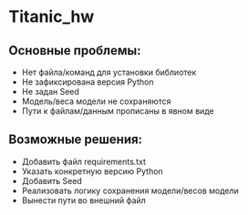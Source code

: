 # Titanic_hw
## Основные проблемы:
- Нет файла/команд для установки библиотек
- Не зафиксирована версия Python 
- Не задан Seed
- Модель/веса модели не сохраняются
- Пути к файлам/данным прописаны в явном виде  
## Возможные решения:
- Добавить файл requirements.txt
- Указать конкретную версию Python
- Добавить Seed
- Реализовать логику сохранения модели/весов модели 
- Вынести пути во внешний файл
